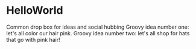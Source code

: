 # HelloWorld
Common drop box for ideas and social hubbing
Groovy idea number one: let's all color our hair pink.
Groovy idea number two: let's all shop for hats that go with pink hair!

